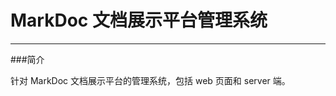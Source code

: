 ﻿
MarkDoc 文档展示平台管理系统
==============================================================
--------------------------------------------------------------

###简介 

针对 MarkDoc 文档展示平台的管理系统，包括 web 页面和 server 端。












